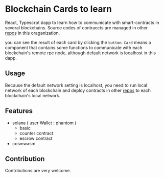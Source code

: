 # Blockchain Cards to learn

React, Typescrpt dapp to learn how to communicate with smart-contracts in several blockchains. Source codes of contraccts are managed in other [repos](https://github.com/orgs/Whatever-Blockchain/repositories) in this oraganization.

you can see the result of each card by clicking the `button`.
`Card` means a component that contains some functions to communicate with each blockchain's remote rpc node, although default network is localhost in this dapp. 



## Usage
Because the default network setting is localhost, you need to run local network of each blockchain and
deploy contracts in other [repos](https://github.com/orgs/Whatever-Blockchain/repositories) to each blockchain's local network.  


## Features
  - solana ( user Wallet : phantom )
    - basic
    - counter contract
    - escrow contract
  - cosmwasm
 
## Contribution
Contributions are very welcome.
